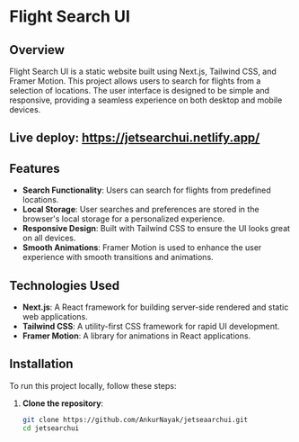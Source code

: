 # Flight Search UI

## Overview

Flight Search UI is a static website built using Next.js, Tailwind CSS, and Framer Motion. This project allows users to search for flights from a selection of locations. The user interface is designed to be simple and responsive, providing a seamless experience on both desktop and mobile devices.

## Live deploy: https://jetsearchui.netlify.app/


## Features

- **Search Functionality**: Users can search for flights from predefined locations.
- **Local Storage**: User searches and preferences are stored in the browser's local storage for a personalized experience.
- **Responsive Design**: Built with Tailwind CSS to ensure the UI looks great on all devices.
- **Smooth Animations**: Framer Motion is used to enhance the user experience with smooth transitions and animations.

## Technologies Used

- **Next.js**: A React framework for building server-side rendered and static web applications.
- **Tailwind CSS**: A utility-first CSS framework for rapid UI development.
- **Framer Motion**: A library for animations in React applications.

## Installation

To run this project locally, follow these steps:

1. **Clone the repository**:
   ```bash
   git clone https://github.com/AnkurNayak/jetseaarchui.git
   cd jetsearchui
